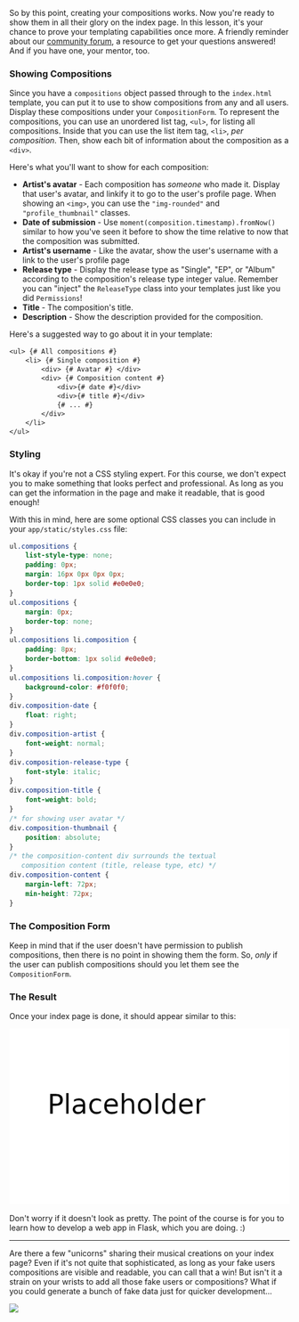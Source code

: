 So by this point, creating your compositions works. Now you're ready to show them in all their glory on the index page. In this lesson, it's your chance to prove your templating capabilities once more. A friendly reminder about our <a href="https://forum.codingnomads.co/c/courses/flask-webdev" target="_blank">community forum</a>, a resource to get your questions answered! And if you have one, your mentor, too.

[//]: # (TODO: Styling stuff, css static)

### Showing Compositions

Since you have a `compositions` object passed through to the `index.html` template, you can put it to use to show compositions from any and all users. Display these compositions under your `CompositionForm`. To represent the compositions, you can use an unordered list tag, `<ul>`, for listing all compositions. Inside that you can use the list item tag, `<li>`, *per composition*. Then, show each bit of information about the composition as a `<div>`.

Here's what you'll want to show for each composition:

- **Artist's avatar** - Each composition has *someone* who made it. Display that user's avatar, and linkify it to go to the user's profile page. When showing an `<img>`, you can use the `"img-rounded"` and `"profile_thumbnail"` classes.
- **Date of submission** - Use `moment(composition.timestamp).fromNow()` similar to how you've seen it before to show the time relative to now that the composition was submitted.
- **Artist's username** - Like the avatar, show the user's username with a link to the user's profile page
- **Release type** - Display the release type as "Single", "EP", or "Album" according to the composition's release type integer value. Remember you can "inject" the `ReleaseType` class into your templates just like you did `Permissions`!
- **Title** - The composition's title.
- **Description** - Show the description provided for the composition.

Here's a suggested way to go about it in your template:

```jinja2
<ul> {# All compositions #}
    <li> {# Single composition #}
        <div> {# Avatar #} </div>
        <div> {# Composition content #}
            <div>{# date #}</div>
            <div>{# title #}</div>
            {# ... #}
        </div>
    </li>
</ul>
```

### Styling

It's okay if you're not a CSS styling expert. For this course, we don't expect you to make something that looks perfect and professional. As long as you can get the information in the page and make it readable, that is good enough!

With this in mind, here are some optional CSS classes you can include in your `app/static/styles.css` file:

```css
ul.compositions {
    list-style-type: none;
    padding: 0px;
    margin: 16px 0px 0px 0px;
    border-top: 1px solid #e0e0e0;
}
ul.compositions {
    margin: 0px;
    border-top: none;
}
ul.compositions li.composition {
    padding: 8px;
    border-bottom: 1px solid #e0e0e0;
}
ul.compositions li.composition:hover {
    background-color: #f0f0f0;
}
div.composition-date {
    float: right;
}
div.composition-artist {
    font-weight: normal;
}
div.composition-release-type {
    font-style: italic;
}
div.composition-title {
    font-weight: bold;
}
/* for showing user avatar */
div.composition-thumbnail {
    position: absolute;
}
/* the composition-content div surrounds the textual
   composition content (title, release type, etc) */
div.composition-content {
    margin-left: 72px;
    min-height: 72px;
}
```

### The Composition Form

Keep in mind that if the user doesn't have permission to publish compositions, then there is no point in showing them the form. So, *only* if the user can publish compositions should you let them see the `CompositionForm`.

### The Result

Once your index page is done, it should appear similar to this:

![new index page](../images/placeholder.png)

Don't worry if it doesn't look as pretty. The point of the course is for you to learn how to develop a web app in Flask, which you are doing. :)

___

Are there a few "unicorns" sharing their musical creations on your index page? Even if it's not quite that sophisticated, as long as your fake users compositions are visible and readable, you can call that a win! But isn't it a strain on your wrists to add all those fake users or compositions? What if you could generate a bunch of fake data just for quicker development...

![](https://images.unsplash.com/photo-1529078155058-5d716f45d604?ixlib=rb-1.2.1&ixid=eyJhcHBfaWQiOjEyMDd9&auto=format&fit=crop&w=1349&q=80)
